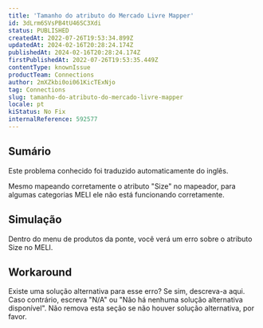 ```yaml
---
title: 'Tamanho do atributo do Mercado Livre Mapper'
id: 3dLrm6SVsPB4tU46SC3Xdi
status: PUBLISHED
createdAt: 2022-07-26T19:53:34.899Z
updatedAt: 2024-02-16T20:28:24.174Z
publishedAt: 2024-02-16T20:28:24.174Z
firstPublishedAt: 2022-07-26T19:53:35.449Z
contentType: knownIssue
productTeam: Connections
author: 2mXZkbi0oi061KicTExNjo
tag: Connections
slug: tamanho-do-atributo-do-mercado-livre-mapper
locale: pt
kiStatus: No Fix
internalReference: 592577
---
```


## Sumário

<div class="alert alert-info">
  <p>Este problema conhecido foi traduzido automaticamente do inglês.</p>
</div>



Mesmo mapeando corretamente o atributo "Size" no mapeador, para algumas categorias MELI ele não está funcionando corretamente.

## Simulação



Dentro do menu de produtos da ponte, você verá um erro sobre o atributo Size no MELI.

## Workaround


Existe uma solução alternativa para esse erro? Se sim, descreva-a aqui. Caso contrário, escreva "N/A" ou "Não há nenhuma solução alternativa disponível". Não remova esta seção se não houver solução alternativa, por favor.





